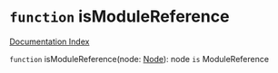 # `function` isModuleReference

[Documentation Index](../README.md)

`function` isModuleReference(node: [Node](../interface.Node/README.md)): node `is` ModuleReference